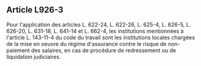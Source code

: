 Article L926-3
----
Pour l'application des articles L. 622-24, L. 622-26, L. 625-4, L. 626-5, L.
626-20, L. 631-18, L. 641-14 et L. 662-4, les institutions mentionnées à
l'article L. 143-11-4 du code du travail sont les institutions locales chargées
de la mise en oeuvre du régime d'assurance contre le risque de non-paiement des
salaires, en cas de procédure de redressement ou de liquidation judiciaires.
